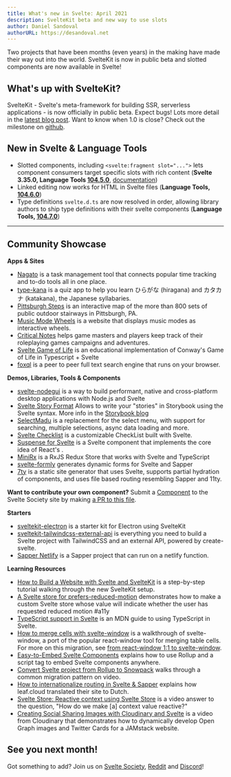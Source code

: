 ```yaml
---
title: What's new in Svelte: April 2021
description: SvelteKit beta and new way to use slots
author: Daniel Sandoval
authorURL: https://desandoval.net
---
```


Two projects that have been months (even years) in the making have made their way out into the world. SvelteKit is now in public beta and slotted components are now available in Svelte!

## What's up with SvelteKit?
SvelteKit - Svelte's meta-framework for building SSR, serverless applications - is now officially in public beta. Expect bugs! Lots more detail in the [latest blog post](https://svelte.dev/blog/sveltekit-beta). Want to know when 1.0 is close? Check out the milestone on [github](https://github.com/sveltejs/kit/issues?q=is%3Aopen+is%3Aissue+milestone%3A1.0).

## New in Svelte & Language Tools
- Slotted components, including `<svelte:fragment slot="...">` lets component consumers target specific slots with rich content (**Svelte 3.35.0, Language Tools [104.5.0](https://github.com/sveltejs/language-tools/releases/tag/extensions-104.5.0)**, [documentation](https://svelte.dev/docs#slot_name))
- Linked editing now works for HTML in Svelte files (**Language Tools, [104.6.0](https://github.com/sveltejs/language-tools/releases/tag/extensions-104.6.0)**)
- Type definitions `svelte.d.ts` are now resolved in order, allowing library authors to ship type definitions with their svelte components (**Language Tools, [104.7.0](https://github.com/sveltejs/language-tools/releases/tag/extensions-104.7.0)**)

---

## Community Showcase

**Apps & Sites**

- [Nagato](https://nagato.app/) is a task management tool that connects popular time tracking and to-do tools all in one place.
- [type-kana](https://type-kana.cass.moe/setup) is a quiz app to help you learn ひらがな (hiragana) and カタカナ (katakana), the Japanese syllabaries.
- [Pittsburgh Steps](https://pittsburgh-steps.samlearner.com/) is an interactive map of the more than 800 sets of public outdoor stairways in Pittsburgh, PA.
- [Music Mode Wheels](https://tobx.github.io/music-mode-wheels/) is a website that displays music modes as interactive wheels.
- [Critical Notes](https://www.critical-notes.com/) helps game masters and players keep track of their roleplaying games campaigns and adventures.
- [Svelte Game of Life](https://github.com/alanrsoares/svelte-game-of-life) is an educational implementation of Conway's Game of Life in Typescript + Svelte
- [foxql](https://github.com/foxql) is a peer to peer full text search engine that runs on your browser.


**Demos, Libraries, Tools & Components**

- [svelte-nodegui](https://github.com/nodegui/svelte-nodegui) is a way to build performant, native and cross-platform desktop applications with Node.js and Svelte
- [Svelte Story Format](https://www.npmjs.com/package/@storybook/addon-svelte-csf) Allows to write your "stories" in Storybook using the Svelte syntax. More info in the [Storybook blog](https://storybook.js.org/blog/storybook-for-svelte/)
- [SelectMadu](https://github.com/pavish/select-madu) is a replacement for the select menu, with support for searching, multiple selections, async data loading and more.
- [Svelte Checklist](https://www.npmjs.com/package/svelte-checklist) is a customizable CheckList built with Svelte.
- [Suspense for Svelte](https://www.npmjs.com/package/@jamcart/suspense) is a Svelte component that implements the core idea of React's <Suspense>.
- [MiniRx](https://spierala.github.io/mini-rx-store/) is a RxJS Redux Store that works with Svelte and TypeScript
- [svelte-formly](https://github.com/arabdevelop/svelte-formly) generates dynamic forms for Svelte and Sapper
- [7ty](https://www.npmjs.com/package/@jamcart/7ty) is a static site generator that uses Svelte, supports partial hydration of components, and uses file based routing resembling Sapper and 11ty.

**Want to contribute your own component?** Submit a [Component](https://sveltesociety.dev/components) to the Svelte Society site by making [a PR to this file](https://github.com/svelte-society/sveltesociety.dev/blob/master/src/pages/components/components.json).


**Starters**

- [sveltekit-electron](https://github.com/FractalHQ/sveltekit-electron) is a starter kit for Electron using SvelteKit
- [sveltekit-tailwindcss-external-api](https://github.com/acidlake/sveltekit-tailwindcss-external-api) is everything you need to build a Svelte project with TailwindCSS and an external API, powered by create-svelte.
- [Sapper Netlify](https://www.npmjs.com/package/sapper-netlify) is a Sapper project that can run on a netlify function.

**Learning Resources**
- [How to Build a Website with Svelte and SvelteKit](https://prismic.io/blog/svelte-sveltekit-tutorial) is a step-by-step tutorial walking through the new SvelteKit setup.
- [A Svelte store for prefers-reduced-motion](https://geoffrich.net/posts/svelte-prefers-reduced-motion-store/) demonstrates how to make a custom Svelte store whose value will indicate whether the user has requested reduced motion #a11y
- [TypeScript support in Svelte](https://developer.mozilla.org/en-US/docs/Learn/Tools_and_testing/Client-side_JavaScript_frameworks/Svelte_TypeScript) is an MDN guide to using TypeScript in Svelte.
- [How to merge cells with svelte-window](https://gradientdescent.de/merging-cells/) is a walkthrough of svelte-window, a port of the popular react-window tool for merging table cells. For more on this migration, see [from react-window 1:1 to svelte-window](https://gradientdescent.de/porting-react-window/).
- [Easy-to-Embed Svelte Components](https://codeandlife.com/2021/03/06/easy-to-embed-svelte-components/) explains how to use Rollup and a script tag to embed Svelte components anywhere.
- [Convert Svelte project from Rollup to Snowpack](https://www.youtube.com/watch?v=-sHcqj4YLeQ) walks through a common migration pattern on video.
- [How to internationalize routing in Svelte & Sapper](https://www.leaf.cloud/blog/how-to-internationalize-routing-in-svelte-sapper?utm_medium=story&utm_source=reddit.com&utm_campaign=awareness&utm_content=sapper_routing) explains how leaf.cloud translated their site to Dutch.
- [Svelte Store: Reactive context using Svelte Store](https://www.youtube.com/watch?v=-rTnWlbdjoY) is a video answer to the question, "How do we make [a] context value reactive?"
- [Creating Social Sharing Images with Cloudinary and Svelte](https://www.youtube.com/watch?v=-Si5o-R7KHY) is a video from Cloudinary that demonstrates how to dynamically develop Open Graph images and Twitter Cards for a JAMstack website.


## See you next month!

Got something to add? Join us on [Svelte Society](https://sveltesociety.dev/), [Reddit](https://www.reddit.com/r/sveltejs/) and [Discord](https://discord.com/invite/yy75DKs)!

